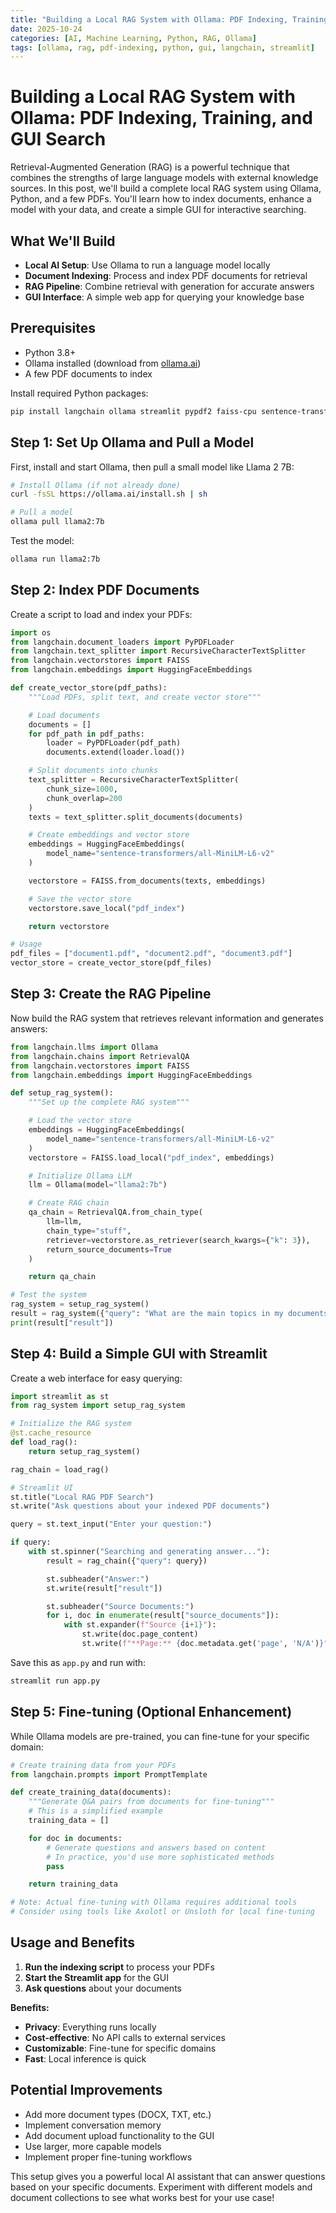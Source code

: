 ```yaml
---
title: "Building a Local RAG System with Ollama: PDF Indexing, Training, and GUI Search"
date: 2025-10-24
categories: [AI, Machine Learning, Python, RAG, Ollama]
tags: [ollama, rag, pdf-indexing, python, gui, langchain, streamlit]
---
```


# Building a Local RAG System with Ollama: PDF Indexing, Training, and GUI Search

Retrieval-Augmented Generation (RAG) is a powerful technique that combines the strengths of large language models with external knowledge sources. In this post, we'll build a complete local RAG system using Ollama, Python, and a few PDFs. You'll learn how to index documents, enhance a model with your data, and create a simple GUI for interactive searching.

## What We'll Build

- **Local AI Setup**: Use Ollama to run a language model locally
- **Document Indexing**: Process and index PDF documents for retrieval
- **RAG Pipeline**: Combine retrieval with generation for accurate answers
- **GUI Interface**: A simple web app for querying your knowledge base

## Prerequisites

- Python 3.8+
- Ollama installed (download from [ollama.ai](https://ollama.ai))
- A few PDF documents to index

Install required Python packages:

```bash
pip install langchain ollama streamlit pypdf2 faiss-cpu sentence-transformers
```

## Step 1: Set Up Ollama and Pull a Model

First, install and start Ollama, then pull a small model like Llama 2 7B:

```bash
# Install Ollama (if not already done)
curl -fsSL https://ollama.ai/install.sh | sh

# Pull a model
ollama pull llama2:7b
```

Test the model:

```bash
ollama run llama2:7b
```

## Step 2: Index PDF Documents

Create a script to load and index your PDFs:

```python
import os
from langchain.document_loaders import PyPDFLoader
from langchain.text_splitter import RecursiveCharacterTextSplitter
from langchain.vectorstores import FAISS
from langchain.embeddings import HuggingFaceEmbeddings

def create_vector_store(pdf_paths):
    """Load PDFs, split text, and create vector store"""

    # Load documents
    documents = []
    for pdf_path in pdf_paths:
        loader = PyPDFLoader(pdf_path)
        documents.extend(loader.load())

    # Split documents into chunks
    text_splitter = RecursiveCharacterTextSplitter(
        chunk_size=1000,
        chunk_overlap=200
    )
    texts = text_splitter.split_documents(documents)

    # Create embeddings and vector store
    embeddings = HuggingFaceEmbeddings(
        model_name="sentence-transformers/all-MiniLM-L6-v2"
    )

    vectorstore = FAISS.from_documents(texts, embeddings)

    # Save the vector store
    vectorstore.save_local("pdf_index")

    return vectorstore

# Usage
pdf_files = ["document1.pdf", "document2.pdf", "document3.pdf"]
vector_store = create_vector_store(pdf_files)
```

## Step 3: Create the RAG Pipeline

Now build the RAG system that retrieves relevant information and generates answers:

```python
from langchain.llms import Ollama
from langchain.chains import RetrievalQA
from langchain.vectorstores import FAISS
from langchain.embeddings import HuggingFaceEmbeddings

def setup_rag_system():
    """Set up the complete RAG system"""

    # Load the vector store
    embeddings = HuggingFaceEmbeddings(
        model_name="sentence-transformers/all-MiniLM-L6-v2"
    )
    vectorstore = FAISS.load_local("pdf_index", embeddings)

    # Initialize Ollama LLM
    llm = Ollama(model="llama2:7b")

    # Create RAG chain
    qa_chain = RetrievalQA.from_chain_type(
        llm=llm,
        chain_type="stuff",
        retriever=vectorstore.as_retriever(search_kwargs={"k": 3}),
        return_source_documents=True
    )

    return qa_chain

# Test the system
rag_system = setup_rag_system()
result = rag_system({"query": "What are the main topics in my documents?"})
print(result["result"])
```

## Step 4: Build a Simple GUI with Streamlit

Create a web interface for easy querying:

```python
import streamlit as st
from rag_system import setup_rag_system

# Initialize the RAG system
@st.cache_resource
def load_rag():
    return setup_rag_system()

rag_chain = load_rag()

# Streamlit UI
st.title("Local RAG PDF Search")
st.write("Ask questions about your indexed PDF documents")

query = st.text_input("Enter your question:")

if query:
    with st.spinner("Searching and generating answer..."):
        result = rag_chain({"query": query})

        st.subheader("Answer:")
        st.write(result["result"])

        st.subheader("Source Documents:")
        for i, doc in enumerate(result["source_documents"]):
            with st.expander(f"Source {i+1}"):
                st.write(doc.page_content)
                st.write(f"**Page:** {doc.metadata.get('page', 'N/A')}")
```

Save this as `app.py` and run with:

```bash
streamlit run app.py
```

## Step 5: Fine-tuning (Optional Enhancement)

While Ollama models are pre-trained, you can fine-tune for your specific domain:

```python
# Create training data from your PDFs
from langchain.prompts import PromptTemplate

def create_training_data(documents):
    """Generate Q&A pairs from documents for fine-tuning"""
    # This is a simplified example
    training_data = []

    for doc in documents:
        # Generate questions and answers based on content
        # In practice, you'd use more sophisticated methods
        pass

    return training_data

# Note: Actual fine-tuning with Ollama requires additional tools
# Consider using tools like Axolotl or Unsloth for local fine-tuning
```

## Usage and Benefits

1. **Run the indexing script** to process your PDFs
2. **Start the Streamlit app** for the GUI
3. **Ask questions** about your documents

**Benefits:**

- **Privacy**: Everything runs locally
- **Cost-effective**: No API calls to external services
- **Customizable**: Fine-tune for specific domains
- **Fast**: Local inference is quick

## Potential Improvements

- Add more document types (DOCX, TXT, etc.)
- Implement conversation memory
- Add document upload functionality to the GUI
- Use larger, more capable models
- Implement proper fine-tuning workflows

This setup gives you a powerful local AI assistant that can answer questions based on your specific documents. Experiment with different models and document collections to see what works best for your use case!
